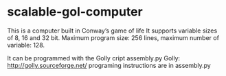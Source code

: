 # scalable-gol-computer

This is a computer built in Conway’s game of life
It supports variable sizes of 8, 16 and 32 bit. Maximum program size: 256 lines, maximum number of variable: 128.

It can be programmed with the Golly cript assembly.py
Golly: http://golly.sourceforge.net/
programing instructions are in assembly.py

